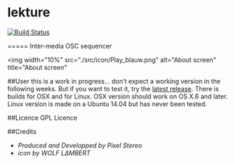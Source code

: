 # lekture
[![Build Status](https://travis-ci.org/PixelStereo/lekture.svg?branch=master)](https://travis-ci.org/PixelStereo/lekture)

=====
Inter-media OSC sequencer

<img width="10%" src="./src/icon/Play_blauw.png" alt="About screen" title="About screen"</img>

##User
this is a work in progress… don't expect a working version in the following weeks. But if you want to test it, try the [latest release](http://github.com/PixelStereo/lekture/releases/latest). There is builds for OSX and for Linux.
OSX version should work on OS X.6 and later. Linux version is made on a Ubuntu 14.04 but has never been tested.

##Licence
GPL Licence

##Credits
* *Produced and Developped by Pixel Stereo*
* *icon by WOLF LΔMBERT*
